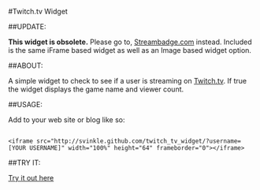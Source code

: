 #Twitch.tv Widget

##UPDATE:

**This widget is obsolete.** Please go to, [Streambadge.com](http://streambadge.com) instead. Included is the same iFrame based widget as well as an Image based widget option.

##ABOUT:

A simple widget to check to see if a user is streaming on [Twitch.tv](http://twitch.tv). If true the widget displays the game name and viewer count.

##USAGE:

Add to your web site or blog like so:

<pre><code>
&lt;iframe src="http://svinkle.github.com/twitch_tv_widget/?username=[YOUR USERNAME]" width="100%" height="64" frameborder="0"&gt;&lt;/iframe&gt;
</code></pre>

##TRY IT:

[Try it out here](http://svinkle.github.com/twitch_tv_widget/?username=)
